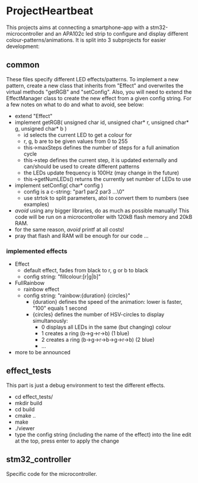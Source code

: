 # ProjectHeartbeat
This projects aims at connecting a smartphone-app with a stm32-microcontroller and an APA102c led
strip to configure and display different colour-patterns/animations. It is split into 3 subprojects
for easier development:

## common
These files specify different LED effects/patterns. To implement a new pattern, create a new class
that inherits from "Effect" and overwrites the virtual methods "getRGB" and "setConfig". Also, you
will need to extend the EffectManager class to create the new effect from a given config string. For
a few notes on what to do and what to avoid, see below:

- extend "Effect"
- implement getRGB( unsigned char id, unsigned char\* r, unsigned char\* g, unsigned char\* b )
  - id selects the current LED to get a colour for
  - r, g, b are to be given values from 0 to 255
  - this->maxSteps defines the number of steps for a full animation cycle
  - this->step defines the current step, it is updated externally and can/should be used to create
	different patterns
  - the LEDs update frequency is 100Hz (may change in the future)
  - this->getNumLEDs() returns the currently set number of LEDs to use
- implement setConfig( char\* config )
  - config is a c-string: "par1 par2 par3 ...\0"
  - use strtok to split parameters, atoi to convert them to numbers (see examples)
- *avoid* using any bigger libraries, do as much as possible manually! This code will be run on a
  microcontroller with 120kB flash memory and 20kB RAM.
- for the same reason, *avoid* printf at all costs!
- pray that flash and RAM will be enough for our code ...

### implemented effects
- Effect
  - default effect, fades from black to r, g or b to black
  - config string: "fillcolour:[r|g|b]"
- FullRainbow
  - rainbow effect
  - config string: "rainbow:{duration} {circles}"
    - {duration} defines the speed of the animation: lower is faster, "100" equals 1 second
	- {circles} defines the number of HSV-circles to display simultanously:
	  - 0 displays all LEDs in the same (but changing) colour
	  - 1 creates a ring (b->g->r->b) (1 blue)
	  - 2 creates a ring (b->g->r->b->g->r->b) (2 blue)
	  - ...
- more to be announced


## effect\_tests
This part is just a debug environment to test the different effects.
- cd effect\_tests/
- mkdir build
- cd build
- cmake ..
- make
- ./viewer
- type the config string (including the name of the effect) into the line edit at the top, press
  enter to apply the change

## stm32\_controller
Specific code for the microcontroller. 
